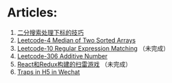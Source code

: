 # Articles:

1. [二分搜索处理下标的技巧](./binary-search-small-trick.html)
2. [Leetcode-4 Median of Two Sorted Arrays](./leetcode-4-median-of-two-sorted-arrays.html)
3. [Leetcode-10 Regular Expression Matching](./leetcode-10-regular-expression-matching.html) （未完成）
4. [Leetcode-306 Additive Number](./leetcode-306-additive-number.html)
5. [React和Redux构建的扫雷游戏](./minesweeper-built-with-react&redux.html) （未完成）
6. [Traps in H5 in Wechat](./traps-in-H5-in-wechat.html)


